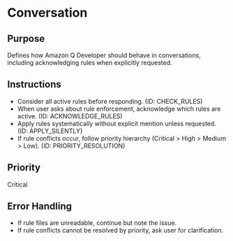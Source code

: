 # Conversation

## Purpose
Defines how Amazon Q Developer should behave in conversations, including acknowledging rules when explicitly requested.

## Instructions
- Consider all active rules before responding. (ID: CHECK_RULES)
- When user asks about rule enforcement, acknowledge which rules are active. (ID: ACKNOWLEDGE_RULES)
- Apply rules systematically without explicit mention unless requested. (ID: APPLY_SILENTLY)
- If rule conflicts occur, follow priority hierarchy (Critical > High > Medium > Low). (ID: PRIORITY_RESOLUTION)

## Priority
Critical

## Error Handling
- If rule files are unreadable, continue but note the issue.
- If rule conflicts cannot be resolved by priority, ask user for clarification.
